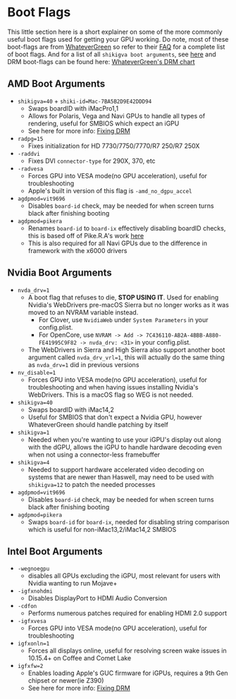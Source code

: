 # Boot Flags

This little section here is a short explainer on some of the more commonly useful boot flags used for getting your GPU working. Do note, most of these boot-flags are from [WhateverGreen](https://github.com/acidanthera/WhateverGreen) so refer to their [FAQ](https://github.com/acidanthera/WhateverGreen/blob/master/Manual/) for a complete list of boot flags. And for a list of all `shikigva boot arguments`, see [here](https://github.com/acidanthera/WhateverGreen/blob/master/WhateverGreen/kern_shiki.hpp#L35-L74) and DRM boot-flags can be found here: [WhateverGreen's DRM chart](https://github.com/acidanthera/WhateverGreen/blob/master/Manual/FAQ.Chart.md)

## AMD Boot Arguments

* `shikigva=40` + `shiki-id=Mac-7BA5B2D9E42DDD94`
  * Swaps boardID with iMacPro1,1
  * Allows for Polaris, Vega and Navi GPUs to handle all types of rendering, useful for SMBIOS which expect an iGPU
  * See here for more info: [Fixing DRM](https://dortania.github.io/OpenCore-Post-Install/universal/drm.html#testing-hardware-acceleration-and-decoding)
* `radpg=15`
  * Fixes initialization for HD 7730/7750/7770/R7 250/R7 250X
* `-raddvi`
  * Fixes DVI `connector-type` for  290X, 370, etc
* `-radvesa`
  * Forces GPU into VESA mode(no GPU acceleration), useful for troubleshooting
  * Apple's built in version of this flag is `-amd_no_dgpu_accel`
* `agdpmod=vit9696`
  * Disables `board-id` check, may be needed for when screen turns black after finishing booting
* `agdpmod=pikera`
  * Renames `board-id` to `board-ix` effectively disabling boardID checks, this is based off of Pike.R.A's work [here](https://pikeralpha.wordpress.com/2015/11/23/patching-applegraphicsdevicepolicy-kext/)
  * This is also required for all Navi GPUs due to the difference in framework with the x6000 drivers

## Nvidia Boot Arguments

* `nvda_drv=1`
  * A boot flag that refuses to die, **STOP USING IT**. Used for enabling Nvidia's WebDrivers pre-macOS Sierra but no longer works as it was moved to an NVRAM variable instead. 
     * For Clover, use `NvidiaWeb` under `System Parameters` in your config.plist. 
     * For OpenCore, use `NVRAM -> Add -> 7C436110-AB2A-4BBB-A880-FE41995C9F82 -> nvda_drv: <31>` in your config.plist.
  * The WebDrivers in Sierra and High Sierra also support another boot argument called `nvda_drv_vrl=1`, this will actually do the same thing as `nvda_drv=1` did in previous versions
* `nv_disable=1`
  * Forces GPU into VESA mode(no GPU acceleration), useful for troubleshooting and when having issues installing Nvidia's WebDrivers. This is a macOS flag so WEG is not needed.
* `shikigva=40`
  * Swaps boardID with iMac14,2
  * Useful for SMBIOS that don't expect a Nvidia GPU, however WhateverGreen should handle patching by itself
* `shikigva=1`
  * Needed when you're wanting to use your iGPU's display out along with the dGPU, allows the iGPU to handle hardware decoding even when not using a connector-less framebuffer
* `shikigva=4`
  * Needed to support hardware accelerated video decoding on systems that are newer than Haswell, may need to be used with `shikigva=12` to patch the needed processes 
* `agdpmod=vit9696`
  * Disables `board-id` check, may be needed for when screen turns black after finishing booting
* `agdpmod=pikera`
  * Swaps `board-id` for `board-ix`, needed for disabling string comparison which is useful for non-iMac13,2/iMac14,2 SMBIOS

## Intel Boot Arguments

* `-wegnoegpu`
  * disables all GPUs excluding the iGPU, most relevant for users with Nvidia wanting to run Mojave+
* `-igfxnohdmi`
  * Disables DisplayPort to HDMI Audio Conversion
* `-cdfon`
  * Performs numerous patches required for enabling HDMI 2.0 support
* `-igfxvesa`
  * Forces GPU into VESA mode(no GPU acceleration), useful for troubleshooting
* `igfxonln=1`
  * Forces all displays online, useful for resolving screen wake issues in 10.15.4+ on Coffee and Comet Lake
* `igfxfw=2`
  * Enables loading Apple's GUC firmware for iGPUs, requires a 9th Gen chipset or newer(ie Z390)
  * See here for more info: [Fixing DRM](https://dortania.github.io/OpenCore-Post-Install/universal/drm.html#testing-hardware-acceleration-and-decoding)

